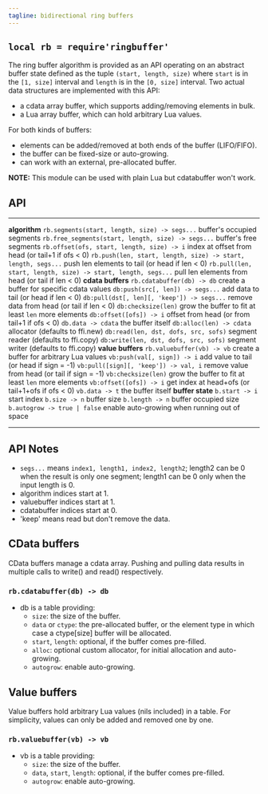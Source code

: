 ```yaml
---
tagline: bidirectional ring buffers
---
```


## `local rb = require'ringbuffer'`

The ring buffer algorithm is provided as an API operating on an abstract
buffer state defined as the tuple `(start, length, size)` where `start` is
in the `[1, size]` interval and `length` is in the `[0, size]` interval.
Two actual data structures are implemented with this API:

  * a cdata array buffer, which supports adding/removing elements in bulk.
  * a Lua array buffer, which can hold arbitrary Lua values.

For both kinds of buffers:

  * elements can be added/removed at both ends of the buffer (LIFO/FIFO).
  * the buffer can be fixed-size or auto-growing.
  * can work with an external, pre-allocated buffer.

__NOTE:__ This module can be used with plain Lua but cdatabuffer won't work.

## API

-------------------------------------------------------------- -----------------------------------------------------
__algorithm__
`rb.segments(start, length, size) -> segs...`                  buffer's occupied segments
`rb.free_segments(start, length, size) -> segs...`             buffer's free segments
`rb.offset(ofs, start, length, size) -> i`                     index at offset from head (or tail+1 if ofs < 0)
`rb.push(len, start, length, size) -> start, length, segs...`  push len elements to tail (or head if len < 0)
`rb.pull(len, start, length, size) -> start, length, segs...`  pull len elements from head (or tail if len < 0)
__cdata buffers__
`rb.cdatabuffer(db) -> db`                                     create a buffer for specific cdata values
`db:push(src[, len]) -> segs...`                               add data to tail (or head if len < 0)
`db:pull(dst[, len][, 'keep']) -> segs...`                     remove data from head (or tail if len < 0)
`db:checksize(len)`                                            grow the buffer to fit at least `len` more elements
`db:offset([ofs]) -> i`                                        offset from head (or from tail+1 if ofs < 0)
`db.data -> cdata`                                             the buffer itself
`db:alloc(len) -> cdata`                                       allocator (defaults to ffi.new)
`db:read(len, dst, dofs, src, sofs)`                           segment reader (defaults to ffi.copy)
`db:write(len, dst, dofs, src, sofs)`                          segment writer (defaults to ffi.copy)
__value buffers__
`rb.valuebuffer(vb) -> vb`                                     create a buffer for arbitrary Lua values
`vb:push(val[, sign]) -> i`                                    add value to tail (or head if sign = -1)
`vb:pull([sign][, 'keep']) -> val, i`                          remove value from head (or tail if sign = -1)
`vb:checksize(len)`                                            grow the buffer to fit at least `len` more elements
`vb:offset([ofs]) -> i`                                        get index at head+ofs (or tail+1+ofs if ofs < 0)
`vb.data -> t`                                                 the buffer itself
__buffer state__
`b.start -> i`                                                 start index
`b.size -> n`                                                  buffer size
`b.length -> n`                                                buffer occupied size
`b.autogrow -> true | false`                                   enable auto-growing when running out of space
-------------------------------------------------------------- -----------------------------------------------------

## API Notes

  * `segs...` means `index1, length1, index2, length2`;
  length2 can be 0 when the result is only one segment;
  length1 can be 0 only when the input length is 0.
  * algorithm indices start at 1.
  * valuebuffer indices start at 1.
  * cdatabuffer indices start at 0.
  * 'keep' means read but don't remove the data.

## CData buffers

CData buffers manage a cdata array. Pushing and pulling data results
in multiple calls to write() and read() respectively.

### `rb.cdatabuffer(db) -> db`

  * db is a table providing:
    * `size`: the size of the buffer.
    * `data` or `ctype`: the pre-allocated buffer, or the element type
    in which case a ctype[size] buffer will be allocated.
    * `start`, `length`: optional, if the buffer comes pre-filled.
    * `alloc`: optional custom allocator, for initial allocation and auto-growing.
    * `autogrow`: enable auto-growing.

## Value buffers

Value buffers hold arbitrary Lua values (nils included) in a table.
For simplicity, values can only be added and removed one by one.

### `rb.valuebuffer(vb) -> vb`

  * vb is a table providing:
    * `size`: the size of the buffer.
    * `data`, `start`, `length`: optional, if the buffer comes pre-filled.
    * `autogrow`: enable auto-growing.
